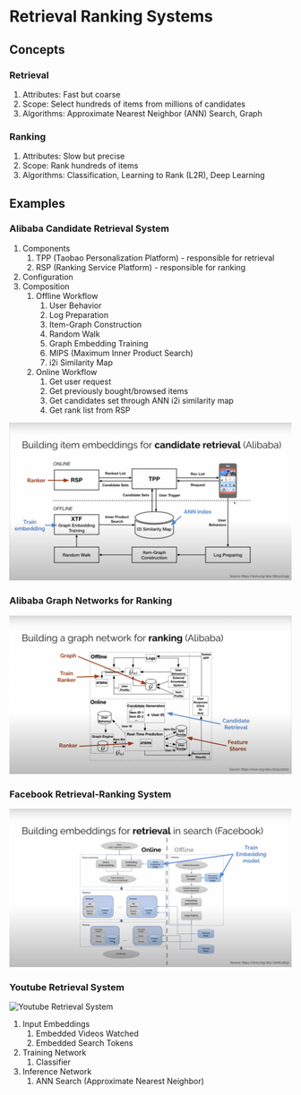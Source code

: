 # Retrieval Ranking Systems

## Concepts

### Retrieval

1. Attributes: Fast but coarse
2. Scope: Select hundreds of items from millions of candidates
3. Algorithms: Approximate Nearest Neighbor (ANN) Search, Graph

### Ranking

1. Attributes: Slow but precise
2. Scope: Rank hundreds of items
3. Algorithms: Classification, Learning to Rank (L2R), Deep Learning

## Examples

### Alibaba Candidate Retrieval System

1. Components
   1. TPP (Taobao Personalization Platform) - responsible for retrieval
   2. RSP (Ranking Service Platform) - responsible for ranking
2. Configuration
3. Composition
   1. Offline Workflow
      1. User Behavior
      2. Log Preparation
      3. Item-Graph Construction
      4. Random Walk
      5. Graph Embedding Training
      6. MIPS (Maximum Inner Product Search)
      7. i2i Similarity Map
   2. Online Workflow
      1. Get user request
      2. Get previously bought/browsed items
      3. Get candidates set through ANN i2i similarity map
      4. Get rank list from RSP

![Alibaba Candidate Retrieval System](./diagrams/retrieval-alibaba.png)

### Alibaba Graph Networks for Ranking

![Alibaba Graph Networks for Ranking](./diagrams/rank-alibaba.png)

### Facebook Retrieval-Ranking System

![Facebook Retrieval-Ranking System](./diagrams/retrieval-rank-facebook.png)

### Youtube Retrieval System

![Youtube Retrieval System](./diagrams/retrieval-youtube.png)

1. Input Embeddings
   1. Embedded Videos Watched
   2. Embedded Search Tokens
2. Training Network
   1. Classifier
3. Inference Network
   1. ANN Search (Approximate Nearest Neighbor)
